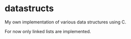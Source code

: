 # datastructs
My own implementation of various data structures using C.

For now only linked lists are implemented.
